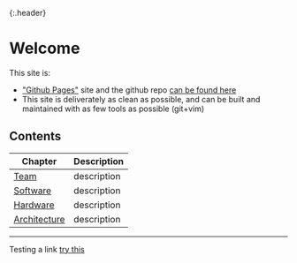 {:.header}
# Welcome

This site is:
- ["Github Pages"](https://docs.github.com/en/pages) site and the github repo [can be found here]()
- This site is deliverately as clean as possible, and can be built and maintained with as few tools as possible (git+vim)

## Contents

| Chapter | Description |
|---|---|
| [Team](./team/) | description |
| [Software](./software/) | description |
| [Hardware](./hardware/) | description |
| [Architecture](./architecture/) | description |

-----

Testing a link [ try this ](./test.md)
